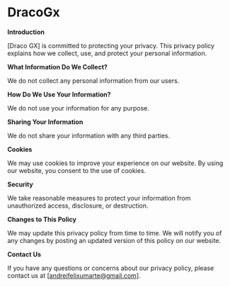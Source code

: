 # DracoGx

**Introduction**

[Draco GX] is committed to protecting your privacy. This privacy policy explains how we collect, use, and protect your personal information.

**What Information Do We Collect?**

We do not collect any personal information from our users.

**How Do We Use Your Information?**

We do not use your information for any purpose.

**Sharing Your Information**

We do not share your information with any third parties.

**Cookies**

We may use cookies to improve your experience on our website. By using our website, you consent to the use of cookies.

**Security**

We take reasonable measures to protect your information from unauthorized access, disclosure, or destruction.

**Changes to This Policy**

We may update this privacy policy from time to time. We will notify you of any changes by posting an updated version of this policy on our website.

**Contact Us**

If you have any questions or concerns about our privacy policy, please contact us at [andreifelixumarte@gmail.com].
